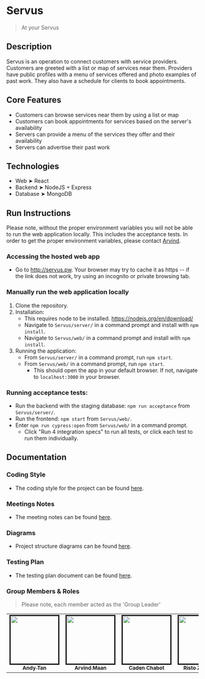 # Servus

> At your Servus

## Description

Servus is an operation to connect customers with service providers. Customers are greeted with a list or map of services near them. Providers have public profiles with a menu of services offered and photo examples of past work. They also have a schedule for clients to book appointments.

## Core Features

-   Customers can browse services near them by using a list or map
-   Customers can book appointments for services based on the server's availability
-   Servers can provide a menu of the services they offer and their availability
-   Servers can advertise their past work

## Technologies

-   Web ➤ React
-   Backend ➤ NodeJS + Express
-   Database ➤ MongoDB

## Run Instructions

Please note, without the proper environment variables you will not be able to run the web application locally. This includes the acceptance tests.
In order to get the proper environment variables, please contact [Arvind](mailto:maana3@myumanitoba.ca).

### Accessing the hosted web app

-   Go to <http://servus.pw>. Your browser may try to cache it as https -- if the link does not work, try using an incognito or private browsing tab.

### Manually run the web application locally

1. Clone the repository.
2. Installation:
    - This requires node to be installed. https://nodejs.org/en/download/
    - Navigate to `Servus/server/` in a command prompt and install with `npm install`.
    - Navigate to `Servus/web/` in a command prompt and install with `npm install`.
3. Running the application:
    - From `Servus/server/` in a command prompt, run `npm start`.
    - From `Servus/web/` in a command prompt, run `npm start`.
        - This should open the app in your default browser. If not, navigate to `localhost:3000` in your browser.

### Running acceptance tests:

-   Run the backend with the staging database: `npm run acceptance` from `Servus/server/`.
-   Run the frontend: `npm start` from `Servus/web/`.
-   Enter `npm run cypress:open` from `Servus/web/` in a command prompt.
    -   Click "Run 4 integration specs" to run all tests, or click each test to run them individually.

## Documentation

### Coding Style

-   The coding style for the project can be found [here](wiki/coding_style.md).

### Meetings Notes

-   The meeting notes can be found [here](wiki/meeting_log.md).

### Diagrams

-   Project structure diagrams can be found [here](wiki/diagrams.md).

### Testing Plan

-   The testing plan document can be found [here](wiki/SERVUS_Test_Plan_Sprint_2.pdf).

### Group Members & Roles

> Please note, each member acted as the 'Group Leader'

<table>
<tr>
    <td style="text-align: center;">
        <a href="https://github.com/andy-tan7">
            <img src="https://avatars2.githubusercontent.com/u/33612287?s=460&v=4" width="125px;" style="border:solid;"/>
            <br/>
            <sub>
                <b>Andy Tan</b>
            </sub>
        </a>
    </td>
    <td style="text-align: center;">
        <a href="https://github.com/arvind-maan">
            <img src="https://avatars3.githubusercontent.com/u/29124297?s=460&u=a3056b42ea57a516d23f726b109916c1f2dc47e9&v=4" width="125px;" style="border:solid;"/>
            <br/>
            <sub>
                <b>Arvind Maan</b>
            </sub>
        </a>
    </td>
    <td style="text-align: center;">
        <a href="https://github.com/cadenchabot">
            <img src="https://avatars2.githubusercontent.com/u/46728740?s=460&u=f074d2ef6f1a9548be2a5c7ab68e0afe6890269f&v=4" width="125px;" style="border:solid;"/>
            <br/>
            <sub>
                <b>Caden Chabot</b>
            </sub>
        </a>
    </td>
       <td style="text-align: center;">
        <a href="https://github.com/rikizimbakov">
            <img src="https://avatars.githubusercontent.com/u/25595072?s=400&u=3740c532b3206c1aacacdf6481538d7d6d3687ee&v=4" width="125px;" style="border:solid;"/>
            <br/>
            <sub>
                <b>Risto Zimbakov</b>
            </sub>
        </a>
    </td>

</tr>
</table>
